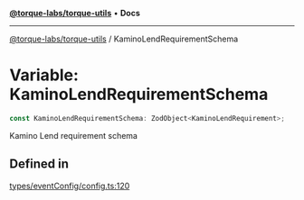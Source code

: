 [**@torque-labs/torque-utils**](../README.md) • **Docs**

***

[@torque-labs/torque-utils](../README.md) / KaminoLendRequirementSchema

# Variable: KaminoLendRequirementSchema

```ts
const KaminoLendRequirementSchema: ZodObject<KaminoLendRequirement>;
```

Kamino Lend requirement schema

## Defined in

[types/eventConfig/config.ts:120](https://github.com/torque-labs/torque-utils/blob/fcba00c7b8994c0932484e8f489988b91291c603/types/eventConfig/config.ts#L120)
